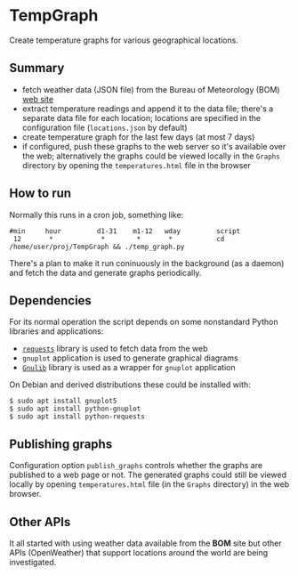 # TempGraph
Create temperature graphs for various geographical locations.

## Summary

* fetch weather data (JSON file) from the Bureau of Meteorology (BOM) [web site](http://www.bom.gov.au/nsw/observations/nswall.shtml)
* extract temperature readings and append it to the data file; there's a separate data file for each location; locations are specified in the configuration file (`locations.json` by default)
* create temperature graph for the last few days (at most 7 days)
* if configured, push these graphs to the web server so it's available over the web; alternatively the graphs could be viewed locally in the `Graphs` directory by opening the `temperatures.html` file in the browser

## How to run
Normally this runs in a cron job, something like:

	#min     hour         d1-31    m1-12   wday         script
     12       *            *        *       *           cd /home/user/proj/TempGraph && ./temp_graph.py
    

There's a plan to make it run coninuously in the background (as a daemon) and fetch the data and generate graphs periodically.

## Dependencies
For its normal operation the script depends on some nonstandard Python libraries and applications:

* [`requests`](https://requests.readthedocs.io/en/master/) library is used to fetch data from the web
* `gnuplot` application is used to generate graphical diagrams
* [`Gnulib`](http://gnuplot-py.sourceforge.net/) library is used as a wrapper for `gnuplot` application

On Debian and derived distributions these could be installed with:

    $ sudo apt install gnuplot5
    $ sudo apt install python-gnuplot
    $ sudo apt install python-requests


## Publishing graphs
Configuration option `publish_graphs` controls whether the graphs are published to a web page or not. The generated graphs could still be viewed locally by opening `temperatures.html` file (in the `Graphs` directory) in the web browser.

## Other APIs
It all started with using weather data available from the **BOM** site but other APIs (OpenWeather) that support locations around the world are being investigated.
